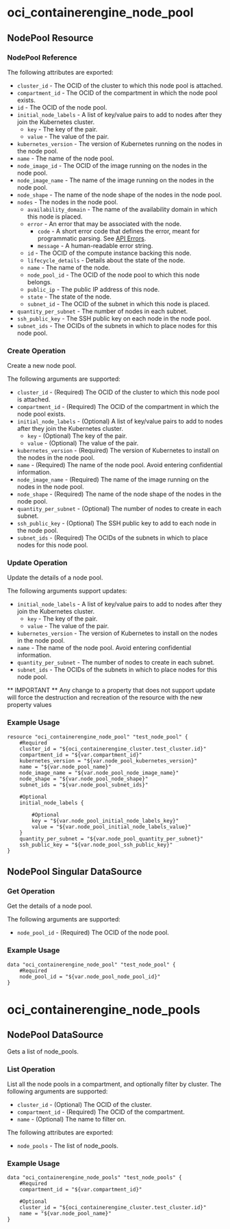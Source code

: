 # oci_containerengine_node_pool

## NodePool Resource

### NodePool Reference

The following attributes are exported:

* `cluster_id` - The OCID of the cluster to which this node pool is attached.
* `compartment_id` - The OCID of the compartment in which the node pool exists.
* `id` - The OCID of the node pool.
* `initial_node_labels` - A list of key/value pairs to add to nodes after they join the Kubernetes cluster.
	* `key` - The key of the pair.
	* `value` - The value of the pair.
* `kubernetes_version` - The version of Kubernetes running on the nodes in the node pool.
* `name` - The name of the node pool.
* `node_image_id` - The OCID of the image running on the nodes in the node pool.
* `node_image_name` - The name of the image running on the nodes in the node pool.
* `node_shape` - The name of the node shape of the nodes in the node pool.
* `nodes` - The nodes in the node pool.
	* `availability_domain` - The name of the availability domain in which this node is placed.
	* `error` - An error that may be associated with the node.
		* `code` - A short error code that defines the error, meant for programmatic parsing. See [API Errors](https://docs.us-phoenix-1.oraclecloud.com/Content/API/References/apierrors.htm).
		* `message` - A human-readable error string.
	* `id` - The OCID of the compute instance backing this node.
	* `lifecycle_details` - Details about the state of the node.
	* `name` - The name of the node.
	* `node_pool_id` - The OCID of the node pool to which this node belongs.
	* `public_ip` - The public IP address of this node.
	* `state` - The state of the node.
	* `subnet_id` - The OCID of the subnet in which this node is placed.
* `quantity_per_subnet` - The number of nodes in each subnet.
* `ssh_public_key` - The SSH public key on each node in the node pool.
* `subnet_ids` - The OCIDs of the subnets in which to place nodes for this node pool.



### Create Operation
Create a new node pool.

The following arguments are supported:

* `cluster_id` - (Required) The OCID of the cluster to which this node pool is attached.
* `compartment_id` - (Required) The OCID of the compartment in which the node pool exists.
* `initial_node_labels` - (Optional) A list of key/value pairs to add to nodes after they join the Kubernetes cluster.
	* `key` - (Optional) The key of the pair.
	* `value` - (Optional) The value of the pair.
* `kubernetes_version` - (Required) The version of Kubernetes to install on the nodes in the node pool.
* `name` - (Required) The name of the node pool. Avoid entering confidential information.
* `node_image_name` - (Required) The name of the image running on the nodes in the node pool.
* `node_shape` - (Required) The name of the node shape of the nodes in the node pool.
* `quantity_per_subnet` - (Optional) The number of nodes to create in each subnet.
* `ssh_public_key` - (Optional) The SSH public key to add to each node in the node pool.
* `subnet_ids` - (Required) The OCIDs of the subnets in which to place nodes for this node pool.


### Update Operation
Update the details of a node pool.

The following arguments support updates:
* `initial_node_labels` - A list of key/value pairs to add to nodes after they join the Kubernetes cluster.
	* `key` - The key of the pair.
	* `value` - The value of the pair.
* `kubernetes_version` - The version of Kubernetes to install on the nodes in the node pool.
* `name` - The name of the node pool. Avoid entering confidential information.
* `quantity_per_subnet` - The number of nodes to create in each subnet.
* `subnet_ids` - The OCIDs of the subnets in which to place nodes for this node pool.


** IMPORTANT **
Any change to a property that does not support update will force the destruction and recreation of the resource with the new property values

### Example Usage

```hcl
resource "oci_containerengine_node_pool" "test_node_pool" {
	#Required
	cluster_id = "${oci_containerengine_cluster.test_cluster.id}"
	compartment_id = "${var.compartment_id}"
	kubernetes_version = "${var.node_pool_kubernetes_version}"
	name = "${var.node_pool_name}"
	node_image_name = "${var.node_pool_node_image_name}"
	node_shape = "${var.node_pool_node_shape}"
	subnet_ids = "${var.node_pool_subnet_ids}"

	#Optional
	initial_node_labels {

		#Optional
		key = "${var.node_pool_initial_node_labels_key}"
		value = "${var.node_pool_initial_node_labels_value}"
	}
	quantity_per_subnet = "${var.node_pool_quantity_per_subnet}"
	ssh_public_key = "${var.node_pool_ssh_public_key}"
}
```


## NodePool Singular DataSource


### Get Operation
Get the details of a node pool.

The following arguments are supported:

* `node_pool_id` - (Required) The OCID of the node pool.


### Example Usage

```hcl
data "oci_containerengine_node_pool" "test_node_pool" {
	#Required
	node_pool_id = "${var.node_pool_node_pool_id}"
}
```
# oci_containerengine_node_pools

## NodePool DataSource

Gets a list of node_pools.

### List Operation
List all the node pools in a compartment, and optionally filter by cluster.
The following arguments are supported:

* `cluster_id` - (Optional) The OCID of the cluster.
* `compartment_id` - (Required) The OCID of the compartment.
* `name` - (Optional) The name to filter on.


The following attributes are exported:

* `node_pools` - The list of node_pools.

### Example Usage

```hcl
data "oci_containerengine_node_pools" "test_node_pools" {
	#Required
	compartment_id = "${var.compartment_id}"

	#Optional
	cluster_id = "${oci_containerengine_cluster.test_cluster.id}"
	name = "${var.node_pool_name}"
}
```